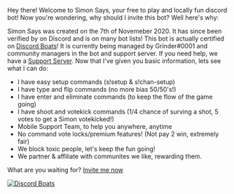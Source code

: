 
Hey there! Welcome to Simon Says, your free to play and locally fun discord bot! Now you're wondering, why should I invite this bot? Well here's why:

Simon Says was created on the 7th of Novemeber 2020. It has since been verified by on Discord and is on many bot lists! This bot is actually certified on [Discord Boats](https://discord.boats)! It is currently being managed by Grinder#0001 and community managers in the bot and support server. If you need help, we have a [Support Server](https://discord.gg/5FX9MhG). Now that I've given you basic information, lets see what I can do:

- I have easy setup commands (s!setup & s!chan-setup)
- I have type and flip commands (no more bias 50/50's!)
- I have enter and eliminate commands (to keep the flow of the game going)
- I have shoot and votekick commands (1/4 chance of surving a shot, 5 votes to get a Simon votekicked!)
- Mobile Support Team, to help you anywhere, anytime
- No command vote locks/premium features! (Not pay 2 win, extremely fair)
- We block toxic people, let's keep the fun going!
- We partner & affiliate with communites we like, rewarding them.

What are you waiting for? [Invite me now](https://discord.com/oauth2/authorize?client_id=774516332497731594&scope=bot&permissions=8)

[![Discord Boats](https://discord.boats/api/widget/774516332497731594)](774516332497731594)
